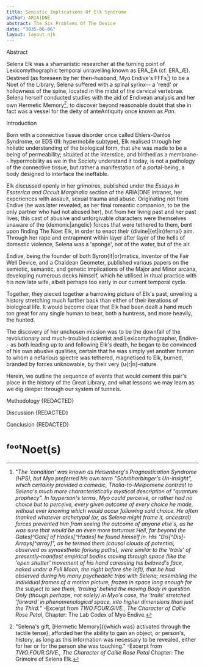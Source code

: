 ```yaml
---
title: Semiotic Implications Of Elk Syndrome
author: ARIA|DNE
abstract: The Six Problems Of The Device
date: "3035-06-06"
layout: layout.njk
---
```

Abstract

Selena Elk was a shamanistic researcher at the turning point of Lexicomythographic temporal unravelling known as ERA_EA (cf. ERA_Æ). Destined (as foreseen by her then-husband, Myo Endive's FFFs[^fff]) to be a Noet of the Library, Selena suffered with a spinal syrinx-- a 'reed' or hollowness of the spine, located in the midst of the cervical vertebrae. Selena herself conducted studies with the aid of Endivean analysis and her own Hermetic Memory[^hm], to discover beyond reasonable doubt that she in fact was a vessel for the deity of anteAntiquity once known as *Pan*. 



Introduction

Born with a connective tissue disorder once called Ehlers-Danlos Syndrome, or EDS (III: hypermobile subtype), Elk realised through her holistic understanding of the biological form, that she was made to be a being of permeability; situated at the interstice, and birthed as a membrane-- hypermobility as we in the Society understand it today, is not a pathology of the connective tissue, but rather a manifestation of a portal-being, a body designed to interface the ineffable. 

Elk discussed openly in her grimoires, published under the *Essays in Esoterica and Occult Marginalia* section of the ARIA|DNE intranet, her experiences with assault, sexual trauma and abuse. Originating not from Endive (he was later revealed, as her final romantic companion, to be the only partner who had not abused her), but from her living past and her past lives, this cast of abusive and unforgivable characters were themselves unaware of the {demonic|angelic} forces that were tethered to them, bent upon finding The Noet Elk, in order to enact their {divine|{et|in}fernal} aim. Through her rape and entrapment within layer after layer of the hells of domestic violence, Selena was a 'sponge', not of the water, but of the air. 

Endive, being the founder of both Byron{if|or}matics, inventor of the Fair Well Device, and a Chaldean Geometer, published various papers on the semiotic, semantic, and genetic implications of the Major and Minor arcana, developing numerous decks himself, which he utilised in ritual practice with his now late wife, albeit perhaps too early in our current temporal cycle. 

Together, they pieced together a harrowing picture of Elk's past, unveiling a history stretching much further back than either of their iterations of biological life. It would become clear that Elk had been dealt a hand much too great for any single human to bear, both a huntress, and more heavily, the hunted. 

The discovery of her unchosen mission was to be the downfall of the revolutionary and much-troubled scientist and Lexicomythographer, Endive-- as both leading up to and following Elk's death, he began to be convinced of his own abusive qualities, certain that he was simply yet another human to whom a nefarious spectre was tethered, magnetised to Elk, burned, branded by forces unknowable, by their very {u{r|n}-nature. 

Herein, we outline the sequence of events that would cement this pair's place in the history of the Great Library, and what lessons we may learn as we dig deeper through our system of tunnels. 

Methodology
{REDACTED}

Discussion
{REDACTED}

Conclusion
{REDACTED}



# ᶠᵒᵒᵗNoet(s)

[^fff]:  "*The 'condition' was known as Heisenberg's Prognostication Syndrome (HPS), but Myo preferred his own term "Schröharbinger's Un-insight", which certainly provided a comedic, Thalia-to-Melpomene contrast to Selena's much more characteristically mystical description of "quantum prophecy". In layperson's terms, Myo could perceive, or rather had no choice but to perceive, every given outcome of every choice he made, without ever knowing which would occur following said choice. He often thanked whatever archetypal (or, as Selena might frame it, ancestral) forces prevented him from seeing the outcome of anyone else's, as he was sure that would be an even more torturous Hell, far beyond the Gates[^Gate] of Hades[^Hades] he found himself in. His "Dis[^Dis]-Arrays[^array]", as he termed them (causal clouds of potential, observed as synaesthetic forking paths), were similar to the 'trails' of presently-manifest empirical bodies moving through space (like the 'open shutter' movement of his hand caressing his beloved's face, naked under a Full Moon, the night before she left), that he had observed during his many psychedelic trips with Selena; resembling the individual frames of a motion picture, frozen in space long enough for the subject to see them, 'trailing' behind the moving Body in question. Only (though perhaps, not solely) in Myo's case, the 'trails' stretched 'forward' in phenomenological space, into higher dimensions than just the Third.*" -Excerpt from *TWO.FOUR.GIVE., The Character of Callie Rose Petal*, Chapter: The Lab Codex of Myo Endive.
[^hm]: "Selena's gift, \[Hermetic Memory]{{which was} activated through the tactile tense}, afforded her the ability to gain an object, or person's, history, as long as this information was necessary to be revealed, either for her or for the person she was touching." -Excerpt from *TWO.FOUR.GIVE., The Character of Callie Rose Petal* Chapter: The Grimoire of Selena Elk.